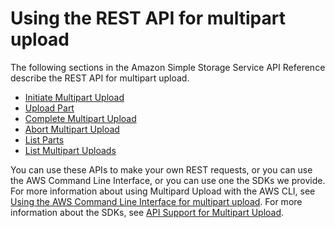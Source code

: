 # Using the REST API for multipart upload<a name="UsingRESTAPImpUpload"></a>

The following sections in the Amazon Simple Storage Service API Reference describe the REST API for multipart upload\. 
+ [Initiate Multipart Upload](https://docs.aws.amazon.com/AmazonS3/latest/API/mpUploadInitiate.html)
+ [Upload Part](https://docs.aws.amazon.com/AmazonS3/latest/API/mpUploadUploadPart.html)
+ [Complete Multipart Upload](https://docs.aws.amazon.com/AmazonS3/latest/API/mpUploadComplete.html)
+ [Abort Multipart Upload](https://docs.aws.amazon.com/AmazonS3/latest/API/mpUploadAbort.html)
+ [List Parts](https://docs.aws.amazon.com/AmazonS3/latest/API/mpUploadListParts.html)
+ [List Multipart Uploads](https://docs.aws.amazon.com/AmazonS3/latest/API/mpUploadListMPUpload.html)

You can use these APIs to make your own REST requests, or you can use the AWS Command Line Interface, or you can use one the SDKs we provide\. For more information about using Multipard Upload with the AWS CLI, see [Using the AWS Command Line Interface for multipart upload](UsingCLImpUpload.md)\. For more information about the SDKs, see [API Support for Multipart Upload](sdksupportformpu.md)\.